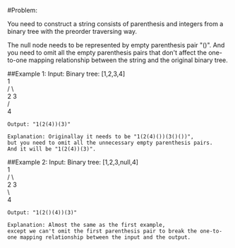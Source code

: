#Problem:

You need to construct a string consists of parenthesis and integers from a binary tree with the preorder traversing way.

The null node needs to be represented by empty parenthesis pair "()". And you need to omit all the empty parenthesis pairs that don't affect the one-to-one mapping relationship between the string and the original binary tree.

##Example 1:
	Input: Binary tree: [1,2,3,4]  
	       1  
	     /   \  
	    2     3  
	   /      
	  4       

	Output: "1(2(4))(3)"  

	Explanation: Originallay it needs to be "1(2(4)())(3()())", 
	but you need to omit all the unnecessary empty parenthesis pairs. 
	And it will be "1(2(4))(3)".  
##Example 2:
	Input: Binary tree: [1,2,3,null,4]  
	       1  
	     /   \  
	    2     3  
	     \    
	      4   

	Output: "1(2()(4))(3)"  

	Explanation: Almost the same as the first example, 
	except we can't omit the first parenthesis pair to break the one-to-one mapping relationship between the input and the output.  
	
